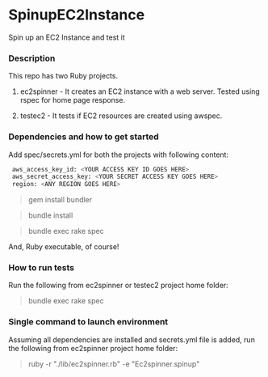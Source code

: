 # SpinupEC2Instance
Spin up an EC2 Instance and test it

### Description ###

This repo has two Ruby projects.

1. ec2spinner - It creates an EC2 instance with a web server. Tested using rspec for home page response.

2. testec2 - It tests if EC2 resources are created using awspec.


### Dependencies and how to get started ####


Add spec/secrets.yml for both the projects with following content:

```sh
 aws_access_key_id: <YOUR ACCESS KEY ID GOES HERE>
 aws_secret_access_key: <YOUR SECRET ACCESS KEY GOES HERE>
 region: <ANY REGION GOES HERE>
```


> gem install bundler
 
> bundle install
 
> bundle exec rake spec

And, Ruby executable, of course!


### How to run tests #####

Run the following from ec2spinner or testec2 project home folder:

> bundle exec rake spec


### Single command to launch environment #####

Assuming all dependencies are installed and secrets.yml file is added, run the following from ec2spinner project home folder:

> ruby -r "./lib/ec2spinner.rb" -e "Ec2spinner.spinup"


